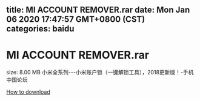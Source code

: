
title: MI ACCOUNT REMOVER.rar
date: Mon Jan 06 2020 17:47:57 GMT+0800 (CST)    
categories: baidu
---

# MI ACCOUNT REMOVER.rar
size: 8.00 MB
 小米全系列---小米账户锁（一键解锁工具），2018更新版！-手机中国论坛
 

[How to download](https://bpcam.bemobtrk.com/go/2ceec3aa-1ca2-46d6-b9ff-aaa5c184517c?jno=3919)